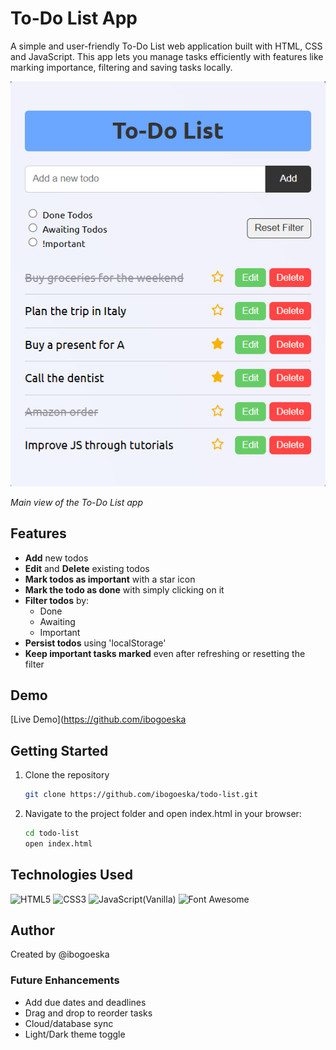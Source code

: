# To-Do List App
A simple and user-friendly To-Do List web application built with HTML, CSS and JavaScript. This app lets you manage tasks efficiently with features like marking importance, filtering and saving tasks locally. 

![Screenshot 1](screenshots/todo-list-mainView.png)

*Main view of the To-Do List app*

## Features
- **Add** new todos
- **Edit** and **Delete** existing todos
- **Mark todos as important** with a star icon
- **Mark the todo as done** with simply clicking on it 
- **Filter todos** by:
  - Done
  - Awaiting
  - Important
- **Persist todos** using 'localStorage'
- **Keep important tasks marked** even after refreshing or resetting the filter

## Demo 
[Live Demo](https://github.com/ibogoeska

## Getting Started
1. Clone the repository
   ```bash
   git clone https://github.com/ibogoeska/todo-list.git
2. Navigate to the project folder and open index.html in your browser:
   ```bash
   cd todo-list
   open index.html

## Technologies Used 
![HTML5](https://img.shields.io/badge/HTML5-orange)
![CSS3](https://img.shields.io/badge/CSS3-blue)
![JavaScript(Vanilla)](https://img.shields.io/badge/JavaScript-yellow)
![Font Awesome](https://img.shields.io/badge/FontAwesome-green)

## Author 
Created by @ibogoeska

### Future Enhancements 
- Add due dates and deadlines
- Drag and drop to reorder tasks
- Cloud/database sync
- Light/Dark theme toggle 
